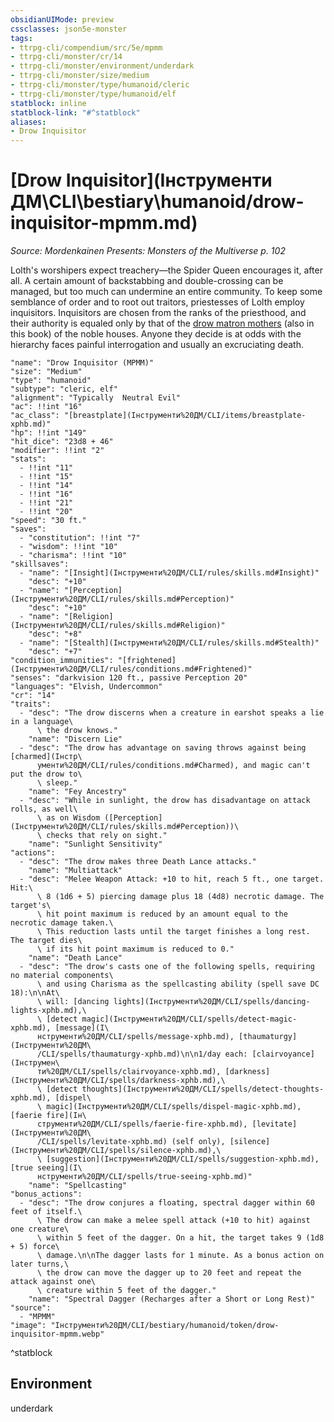 ```yaml
---
obsidianUIMode: preview
cssclasses: json5e-monster
tags:
- ttrpg-cli/compendium/src/5e/mpmm
- ttrpg-cli/monster/cr/14
- ttrpg-cli/monster/environment/underdark
- ttrpg-cli/monster/size/medium
- ttrpg-cli/monster/type/humanoid/cleric
- ttrpg-cli/monster/type/humanoid/elf
statblock: inline
statblock-link: "#^statblock"
aliases:
- Drow Inquisitor
---
```

# [Drow Inquisitor](Інструменти ДМ\CLI\bestiary\humanoid/drow-inquisitor-mpmm.md)
*Source: Mordenkainen Presents: Monsters of the Multiverse p. 102*  

Lolth's worshipers expect treachery—the Spider Queen encourages it, after all. A certain amount of backstabbing and double-crossing can be managed, but too much can undermine an entire community. To keep some semblance of order and to root out traitors, priestesses of Lolth employ inquisitors. Inquisitors are chosen from the ranks of the priesthood, and their authority is equaled only by that of the [drow matron mothers](Інструменти%20ДМ/CLI/bestiary/humanoid/drow-matron-mother-mpmm.md) (also in this book) of the noble houses. Anyone they decide is at odds with the hierarchy faces painful interrogation and usually an excruciating death.

```statblock
"name": "Drow Inquisitor (MPMM)"
"size": "Medium"
"type": "humanoid"
"subtype": "cleric, elf"
"alignment": "Typically  Neutral Evil"
"ac": !!int "16"
"ac_class": "[breastplate](Інструменти%20ДМ/CLI/items/breastplate-xphb.md)"
"hp": !!int "149"
"hit_dice": "23d8 + 46"
"modifier": !!int "2"
"stats":
  - !!int "11"
  - !!int "15"
  - !!int "14"
  - !!int "16"
  - !!int "21"
  - !!int "20"
"speed": "30 ft."
"saves":
  - "constitution": !!int "7"
  - "wisdom": !!int "10"
  - "charisma": !!int "10"
"skillsaves":
  - "name": "[Insight](Інструменти%20ДМ/CLI/rules/skills.md#Insight)"
    "desc": "+10"
  - "name": "[Perception](Інструменти%20ДМ/CLI/rules/skills.md#Perception)"
    "desc": "+10"
  - "name": "[Religion](Інструменти%20ДМ/CLI/rules/skills.md#Religion)"
    "desc": "+8"
  - "name": "[Stealth](Інструменти%20ДМ/CLI/rules/skills.md#Stealth)"
    "desc": "+7"
"condition_immunities": "[frightened](Інструменти%20ДМ/CLI/rules/conditions.md#Frightened)"
"senses": "darkvision 120 ft., passive Perception 20"
"languages": "Elvish, Undercommon"
"cr": "14"
"traits":
  - "desc": "The drow discerns when a creature in earshot speaks a lie in a language\
      \ the drow knows."
    "name": "Discern Lie"
  - "desc": "The drow has advantage on saving throws against being [charmed](Інстр\
      ументи%20ДМ/CLI/rules/conditions.md#Charmed), and magic can't put the drow to\
      \ sleep."
    "name": "Fey Ancestry"
  - "desc": "While in sunlight, the drow has disadvantage on attack rolls, as well\
      \ as on Wisdom ([Perception](Інструменти%20ДМ/CLI/rules/skills.md#Perception))\
      \ checks that rely on sight."
    "name": "Sunlight Sensitivity"
"actions":
  - "desc": "The drow makes three Death Lance attacks."
    "name": "Multiattack"
  - "desc": "Melee Weapon Attack: +10 to hit, reach 5 ft., one target. Hit:\
      \ 8 (1d6 + 5) piercing damage plus 18 (4d8) necrotic damage. The target's\
      \ hit point maximum is reduced by an amount equal to the necrotic damage taken.\
      \ This reduction lasts until the target finishes a long rest. The target dies\
      \ if its hit point maximum is reduced to 0."
    "name": "Death Lance"
  - "desc": "The drow's casts one of the following spells, requiring no material components\
      \ and using Charisma as the spellcasting ability (spell save DC 18):\n\nAt\
      \ will: [dancing lights](Інструменти%20ДМ/CLI/spells/dancing-lights-xphb.md),\
      \ [detect magic](Інструменти%20ДМ/CLI/spells/detect-magic-xphb.md), [message](І\
      нструменти%20ДМ/CLI/spells/message-xphb.md), [thaumaturgy](Інструменти%20ДМ\
      /CLI/spells/thaumaturgy-xphb.md)\n\n1/day each: [clairvoyance](Інструмен\
      ти%20ДМ/CLI/spells/clairvoyance-xphb.md), [darkness](Інструменти%20ДМ/CLI/spells/darkness-xphb.md),\
      \ [detect thoughts](Інструменти%20ДМ/CLI/spells/detect-thoughts-xphb.md), [dispel\
      \ magic](Інструменти%20ДМ/CLI/spells/dispel-magic-xphb.md), [faerie fire](Ін\
      струменти%20ДМ/CLI/spells/faerie-fire-xphb.md), [levitate](Інструменти%20ДМ\
      /CLI/spells/levitate-xphb.md) (self only), [silence](Інструменти%20ДМ/CLI/spells/silence-xphb.md),\
      \ [suggestion](Інструменти%20ДМ/CLI/spells/suggestion-xphb.md), [true seeing](І\
      нструменти%20ДМ/CLI/spells/true-seeing-xphb.md)"
    "name": "Spellcasting"
"bonus_actions":
  - "desc": "The drow conjures a floating, spectral dagger within 60 feet of itself.\
      \ The drow can make a melee spell attack (+10 to hit) against one creature\
      \ within 5 feet of the dagger. On a hit, the target takes 9 (1d8 + 5) force\
      \ damage.\n\nThe dagger lasts for 1 minute. As a bonus action on later turns,\
      \ the drow can move the dagger up to 20 feet and repeat the attack against one\
      \ creature within 5 feet of the dagger."
    "name": "Spectral Dagger (Recharges after a Short or Long Rest)"
"source":
  - "MPMM"
"image": "Інструменти%20ДМ/CLI/bestiary/humanoid/token/drow-inquisitor-mpmm.webp"
```
^statblock

## Environment

underdark